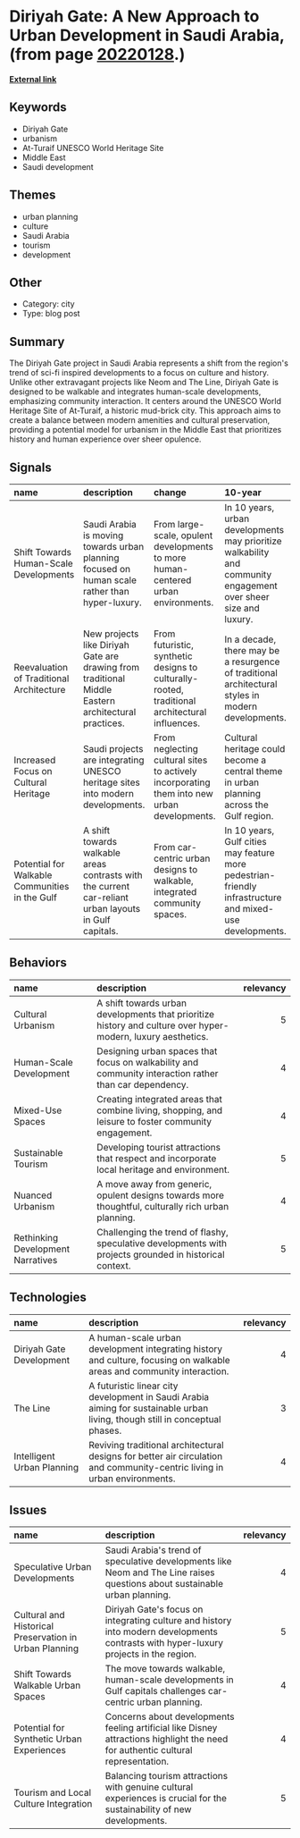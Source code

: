 # __Diriyah Gate: A New Approach to Urban Development in Saudi Arabia__, (from page [20220128](https://kghosh.substack.com/p/20220128).)

__[External link](https://whyisthisinteresting.substack.com/p/the-diriyah-gate-edition?utm_source=substack&utm_medium=email)__



## Keywords

* Diriyah Gate
* urbanism
* At-Turaif UNESCO World Heritage Site
* Middle East
* Saudi development

## Themes

* urban planning
* culture
* Saudi Arabia
* tourism
* development

## Other

* Category: city
* Type: blog post

## Summary

The Diriyah Gate project in Saudi Arabia represents a shift from the region's trend of sci-fi inspired developments to a focus on culture and history. Unlike other extravagant projects like Neom and The Line, Diriyah Gate is designed to be walkable and integrates human-scale developments, emphasizing community interaction. It centers around the UNESCO World Heritage Site of At-Turaif, a historic mud-brick city. This approach aims to create a balance between modern amenities and cultural preservation, providing a potential model for urbanism in the Middle East that prioritizes history and human experience over sheer opulence.

## Signals

| name                                           | description                                                                                           | change                                                                                         | 10-year                                                                                                         | driving-force                                                                                        |   relevancy |
|:-----------------------------------------------|:------------------------------------------------------------------------------------------------------|:-----------------------------------------------------------------------------------------------|:----------------------------------------------------------------------------------------------------------------|:-----------------------------------------------------------------------------------------------------|------------:|
| Shift Towards Human-Scale Developments         | Saudi Arabia is moving towards urban planning focused on human scale rather than hyper-luxury.        | From large-scale, opulent developments to more human-centered urban environments.              | In 10 years, urban developments may prioritize walkability and community engagement over sheer size and luxury. | A growing recognition of the importance of cultural context and human interaction in urban planning. |           4 |
| Reevaluation of Traditional Architecture       | New projects like Diriyah Gate are drawing from traditional Middle Eastern architectural practices.   | From futuristic, synthetic designs to culturally-rooted, traditional architectural influences. | In a decade, there may be a resurgence of traditional architectural styles in modern developments.              | A desire to reconnect with cultural heritage and historical significance in urban spaces.            |           3 |
| Increased Focus on Cultural Heritage           | Saudi projects are integrating UNESCO heritage sites into modern developments.                        | From neglecting cultural sites to actively incorporating them into new urban developments.     | Cultural heritage could become a central theme in urban planning across the Gulf region.                        | The rising importance of tourism and cultural identity in economic development strategies.           |           4 |
| Potential for Walkable Communities in the Gulf | A shift towards walkable areas contrasts with the current car-reliant urban layouts in Gulf capitals. | From car-centric urban designs to walkable, integrated community spaces.                       | In 10 years, Gulf cities may feature more pedestrian-friendly infrastructure and mixed-use developments.        | Growing concerns about sustainability and quality of life in urban environments.                     |           5 |

## Behaviors

| name                              | description                                                                                                  |   relevancy |
|:----------------------------------|:-------------------------------------------------------------------------------------------------------------|------------:|
| Cultural Urbanism                 | A shift towards urban developments that prioritize history and culture over hyper-modern, luxury aesthetics. |           5 |
| Human-Scale Development           | Designing urban spaces that focus on walkability and community interaction rather than car dependency.       |           4 |
| Mixed-Use Spaces                  | Creating integrated areas that combine living, shopping, and leisure to foster community engagement.         |           4 |
| Sustainable Tourism               | Developing tourist attractions that respect and incorporate local heritage and environment.                  |           5 |
| Nuanced Urbanism                  | A move away from generic, opulent designs towards more thoughtful, culturally rich urban planning.           |           4 |
| Rethinking Development Narratives | Challenging the trend of flashy, speculative developments with projects grounded in historical context.      |           5 |

## Technologies

| name                       | description                                                                                                                  |   relevancy |
|:---------------------------|:-----------------------------------------------------------------------------------------------------------------------------|------------:|
| Diriyah Gate Development   | A human-scale urban development integrating history and culture, focusing on walkable areas and community interaction.       |           4 |
| The Line                   | A futuristic linear city development in Saudi Arabia aiming for sustainable urban living, though still in conceptual phases. |           3 |
| Intelligent Urban Planning | Reviving traditional architectural designs for better air circulation and community-centric living in urban environments.    |           4 |

## Issues

| name                                                   | description                                                                                                                          |   relevancy |
|:-------------------------------------------------------|:-------------------------------------------------------------------------------------------------------------------------------------|------------:|
| Speculative Urban Developments                         | Saudi Arabia's trend of speculative developments like Neom and The Line raises questions about sustainable urban planning.           |           4 |
| Cultural and Historical Preservation in Urban Planning | Diriyah Gate's focus on integrating culture and history into modern developments contrasts with hyper-luxury projects in the region. |           5 |
| Shift Towards Walkable Urban Spaces                    | The move towards walkable, human-scale developments in Gulf capitals challenges car-centric urban planning.                          |           4 |
| Potential for Synthetic Urban Experiences              | Concerns about developments feeling artificial like Disney attractions highlight the need for authentic cultural representation.     |           4 |
| Tourism and Local Culture Integration                  | Balancing tourism attractions with genuine cultural experiences is crucial for the sustainability of new developments.               |           5 |